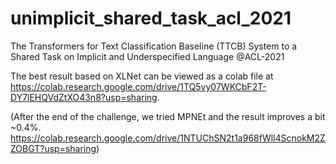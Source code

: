 # unimplicit_shared_task_acl_2021
The Transformers for Text Classification Baseline (TTCB) System to a Shared Task on Implicit and Underspecified Language @ACL-2021

The best result based on XLNet can be viewed as a colab file at https://colab.research.google.com/drive/1TQ5vy07WKCbF2T-DY7lEHQVdZtXO43n8?usp=sharing. 

(After the end of the challenge, we tried MPNEt and the result improves a bit ~0.4%. https://colab.research.google.com/drive/1NTUChSN2t1a968fWll4ScnokM2ZZOBGT?usp=sharing)
